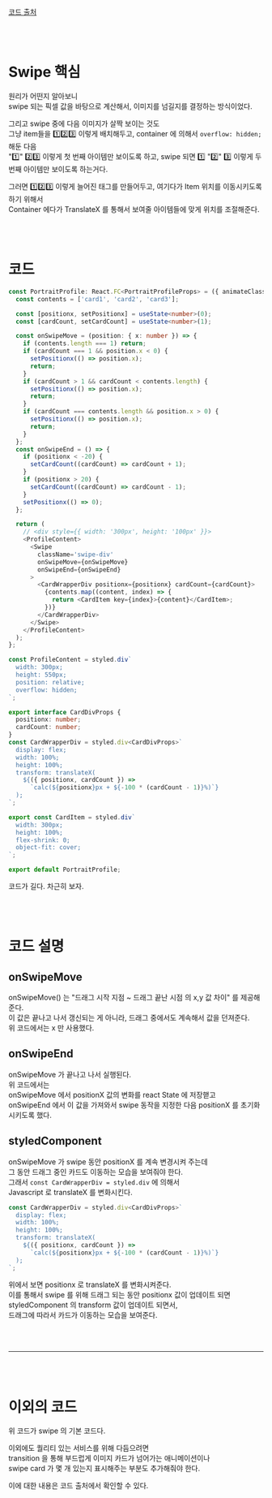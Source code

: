 [코드 출처](https://velog.io/@catca/React-Swipeable-%EC%9D%B4%EB%AF%B8%EC%A7%80-%EC%8A%AC%EB%9D%BC%EC%9D%B4%EB%8D%94-%EC%BB%A4%EC%8A%A4%ED%85%80)  
  
<br><br>  

# Swipe 핵심  
원리가 어떤지 알아보니  
swipe 되는 픽셀 값을 바탕으로 계산해서, 이미지를 넘길지를 결정하는 방식이었다.  
  
그리고 swipe 중에 다음 이미지가 살짝 보이는 것도   
그냥 item들을 1️⃣2️⃣3️⃣ 이렇게 배치해두고, container 에 의해서 <code>overflow: hidden;</code> 해둔 다음  
"1️⃣" 2️⃣3️⃣ 이렇게 첫 번째 아이템만 보이도록 하고, swipe 되면 1️⃣ "2️⃣" 3️⃣ 이렇게 두 번째 아이템만 보이도록 하는거다.  
  
그러면 1️⃣2️⃣3️⃣ 이렇게 늘어진 태그를 만들어두고, 여기다가 Item 위치를 이동시키도록 하기 위해서  
Container 에다가 TranslateX 를 통해서 보여줄 아이템들에 맞게 위치를 조절해준다.  
  
<br><br>  

# 코드  

```typescript
const PortraitProfile: React.FC<PortraitProfileProps> = ({ animateClass }) => {
  const contents = ['card1', 'card2', 'card3'];

  const [positionx, setPositionx] = useState<number>(0);
  const [cardCount, setCardCount] = useState<number>(1);

  const onSwipeMove = (position: { x: number }) => {
    if (contents.length === 1) return;
    if (cardCount === 1 && position.x < 0) {
      setPositionx(() => position.x);
      return;
    }
    if (cardCount > 1 && cardCount < contents.length) {
      setPositionx(() => position.x);
      return;
    }
    if (cardCount === contents.length && position.x > 0) {
      setPositionx(() => position.x);
      return;
    }
  };
  const onSwipeEnd = () => {
    if (positionx < -20) {
      setCardCount((cardCount) => cardCount + 1);
    }
    if (positionx > 20) {
      setCardCount((cardCount) => cardCount - 1);
    }
    setPositionx(() => 0);
  };

  return (
    // <div style={{ width: '300px', height: '100px' }}>
    <ProfileContent>
      <Swipe
        className='swipe-div'
        onSwipeMove={onSwipeMove}
        onSwipeEnd={onSwipeEnd}
      >
        <CardWrapperDiv positionx={positionx} cardCount={cardCount}>
          {contents.map((content, index) => {
            return <CardItem key={index}>{content}</CardItem>;
          })}
        </CardWrapperDiv>
      </Swipe>
    </ProfileContent>
  );
};

const ProfileContent = styled.div`
  width: 300px;
  height: 550px;
  position: relative;
  overflow: hidden;
`;

export interface CardDivProps {
  positionx: number;
  cardCount: number;
}
const CardWrapperDiv = styled.div<CardDivProps>`
  display: flex;
  width: 100%;
  height: 100%;
  transform: translateX(
    ${({ positionx, cardCount }) =>
      `calc(${positionx}px + ${-100 * (cardCount - 1)}%)`}
  );
`;

export const CardItem = styled.div`
  width: 300px;
  height: 100%;
  flex-shrink: 0;
  object-fit: cover;
`;

export default PortraitProfile;
```
  
코드가 길다. 차근히 보자.  
  
<br><br>  

# 코드 설명  

## onSwipeMove
onSwipeMove() 는 "드래그 시작 지점 ~ 드래그 끝난 시점 의 x,y 값 차이" 를 제공해준다.  
이 값은 끝나고 나서 갱신되는 게 아니라, 드래그 중에서도 계속해서 값을 던져준다.  
위 코드에서는 x 만 사용했다.  
  
## onSwipeEnd  
onSwipeMove 가 끝나고 나서 실행된다.  
위 코드에서는  
onSwipeMove 에서 positionX 값의 변화를 react State 에 저장핻고  
onSwipeEnd 에서 이 값을 가져와서 swipe 동작을 지정한 다음 positionX 를 초기화 시키도록 했다.  
  
## styledComponent  
onSwipeMove 가 swipe 동안 positionX 를 계속 변경시켜 주는데   
그 동안 드래그 중인 카드도 이동하는 모습을 보여줘야 한다.   
그래서 <code>const CardWrapperDiv = styled.div<CardDivProps></code> 에 의해서   
Javascript 로 translateX 를 변화시킨다.  
  
```typescript
const CardWrapperDiv = styled.div<CardDivProps>`
  display: flex;
  width: 100%;
  height: 100%;
  transform: translateX(
    ${({ positionx, cardCount }) =>
      `calc(${positionx}px + ${-100 * (cardCount - 1)}%)`}
  );
`;
```
  
위에서 보면 positionx 로 translateX 를 변화시켜준다.  
이를 통해서 swipe 를 위해 드래그 되는 동안 positionx 값이 업데이트 되면  
styledComponent 의 transform 값이 업데이트 되면서,  
드래그에 따라서 카드가 이동하는 모습을 보여준다.  
  
<br><br>  

---

<br><br>  

# 이외의 코드  
위 코드가 swipe 의 기본 코드다.  
  
이외에도 퀄리티 있는 서비스를 위해 다듬으려면    
transition 을 통해 부드럽게 이미지 카드가 넘어가는 애니메이션이나   
swipe card 가 몇 개 있는지 표시해주는 부분도 추가해줘야 한다.  

이에 대한 내용은 코드 출처에서 확인할 수 있다.  
